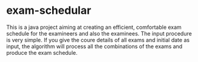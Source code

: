 # exam-schedular
This is a java project aiming at creating an efficient, comfortable exam schedule for the examineers and also the examinees. The input procedure is very simple. If you give the coure details of all exams and initial date as input, the algorithm will process all the combinations of the exams and produce the exam schedule.
